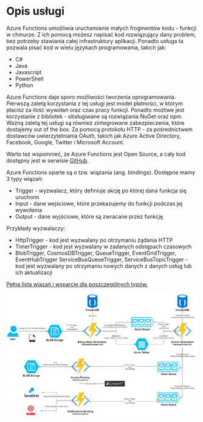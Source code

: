 # Opis usługi

Azure Functions umożliwia uruchamianie małych frogmentów kodu - funkcji w chmurze. Z ich pomocą możesz napisać kod rozwiązujący dany problem, bez potrzeby stawiania całej infrastruktury aplikacji. Ponadto usługa ta pozwala pisać kod w wielu językach programowania, takich jak:

* C\#
* Java
* Javascript
* PowerShell
* Python

Azure Functions daje sporo możliwości tworzenia oprogramowania. Pierwszą zaletą korzystania z tej usługi jest model płatności, w którym płacisz za ilość wywołań oraz czas pracy funkcji. Ponadto możliwe jest korzystanie z bibliotek - obsługiwane są rozwiązania NuGet oraz npm. Ważną zaletą tej usługi są również zintegrowane zabezpieczenia, które dostajemy out of the box. Za pomocą protokołu HTTP - za pośrednictwem dostawców uwierzytelniania OAuth, takich jak Azure Active Directory, Facebook, Google, Twitter i Microsoft Account.

Warto też wspomnieć, że Azure Functions jest Open Source, a cały kod dostępny jest w serwisie [GitHub](https://github.com/Azure/azure-functions-host).

Azure Functions oparte są o tzw. wiązania \(ang. bindings\). Dostępne mamy 3 typy wiązań:

* Trigger - wyzwalacz, który definiuje akcję po której dana funkcja się uruchomi
* Input - dane wejściowe, które przekazujemy do funkcji podczas jej wywołania
* Output - dane wyjściowe, które są zwracane przez funkcję

Przykłady wyzwalaczy:

* HttpTrigger - kod jest wyzwalany po otrzymaniu żądania HTTP
* TimerTrigger - kod jest wyzwalany w zadanych odstępach czasowych
* BlobTrigger, CosmosDBTrigger, QueueTrigger, EventGridTrigger, EventHubTrigger ServiceBusQueueTrigger,  ServiceBusTopicTrigger - kod jest wyzwalany po otrzymaniu nowych danych z danych usług lub ich aktualizacji

[Pełna lista wiązań i wsparcie dla poszczególnych typów.](https://docs.microsoft.com/en-in/azure/azure-functions/functions-triggers-bindings#supported-bindings)

![](../.gitbook/assets/image%20%2822%29.png)


